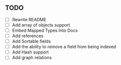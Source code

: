 TODO
----

- [ ] Rewrite README
- [ ] Add array of objects support
- [ ] Embed Mapped Types Into Docs
- [ ] Add references
- [ ] Add Sortable fields
- [ ] Add the ability to remove a field from being indexed
- [ ] Add Hash support
- [ ] Add graph relations